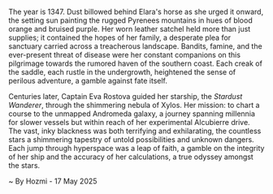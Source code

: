 
The year is 1347.  Dust billowed behind Elara's horse as she urged it onward, the setting sun painting the rugged Pyrenees mountains in hues of blood orange and bruised purple.  Her worn leather satchel held more than just supplies; it contained the hopes of her family, a desperate plea for sanctuary carried across a treacherous landscape.  Bandits, famine, and the ever-present threat of disease were her constant companions on this pilgrimage towards the rumored haven of the southern coast.  Each creak of the saddle, each rustle in the undergrowth, heightened the sense of perilous adventure, a gamble against fate itself.

Centuries later, Captain Eva Rostova guided her starship, the *Stardust Wanderer*, through the shimmering nebula of Xylos.  Her mission: to chart a course to the unmapped Andromeda galaxy, a journey spanning millennia for slower vessels but within reach of her experimental Alcubierre drive.  The vast, inky blackness was both terrifying and exhilarating, the countless stars a shimmering tapestry of untold possibilities and unknown dangers.  Each jump through hyperspace was a leap of faith, a gamble on the integrity of her ship and the accuracy of her calculations, a true odyssey amongst the stars.

~ By Hozmi - 17 May 2025
